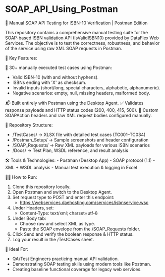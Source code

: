 # SOAP_API_Using_Postman
🧼 Manual SOAP API Testing for ISBN-10 Verification | Postman Edition

This repository contains a comprehensive manual testing suite for the SOAP-based ISBN validation API (IsValidISBN10) provided by DataFlex Web Services. The objective is to test the correctness, robustness, and behavior of the service using raw XML SOAP requests in Postman.

📌 Key Features:

🧪 30+ manually executed test cases using Postman:
   - Valid ISBN-10 (with and without hyphens).
   - ISBNs ending with 'X' as checksum.
   - Invalid inputs (short/long, special characters, alphabetic, alphanumeric).
   - Negative scenarios: empty, null, missing headers, malformed body.
        
  📬 Built entirely with Postman using the Desktop Agent.
  ✅ Validates response payloads and HTTP status codes (200, 400, 415, 500).
  🧾 Custom SOAPAction headers and raw XML request bodies configured manually.

📂 Repository Structure:
   - /TestCases/ → XLSX file with detailed test cases (TC001–TC034)
   - /Postman_Setup/ → Sample screenshots and header configuration
   - /SOAP_Requests/ → Raw XML payloads for various ISBN scenarios
   - /Docs/ → Test Plan, WSDL reference, and result analysis

🛠 Tools & Technologies:
    - Postman (Desktop App)
    - SOAP protocol (1.1)
    - XML + WSDL analysis
    - Manual test execution & logging in Excel

🧑‍💻 How to Run:
   1. Clone this repository locally.
   2. Open Postman and switch to the Desktop Agent.
   3. Set request type to POST and enter this endpoint:
      - https://webservices.daehosting.com/services/isbnservice.wso
   4. Under Headers, set:
        - Content-Type: text/xml; charset=utf-8
   5. Under Body tab:
        - Choose raw and select XML as type.
        - Paste the SOAP envelope from the /SOAP_Requests folder.
   6. Click Send and verify the boolean response & HTTP status.
   7. Log your result in the /TestCases sheet.

📌 Ideal For:
   - QA/Test Engineers practicing manual API validation.
   - Demonstrating SOAP testing skills using modern tools like Postman.
   - Creating baseline functional coverage for legacy web services.
